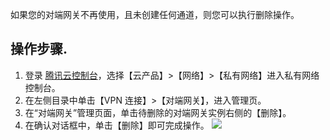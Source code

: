 如果您的对端网关不再使用，且未创建任何通道，则您可以执行删除操作。

## 操作步骤. 
1. 登录 [腾讯云控制台](https://console.cloud.tencent.com/)，选择【云产品】>【网络】>【私有网络】进入私有网络控制台。
2. 在左侧目录中单击【VPN 连接】>【对端网关】，进入管理页。
3. 在“对端网关”管理页面，单击待删除的对端网关实例右侧的【删除】。
4. 在确认对话框中，单击【删除】即可完成操作。
    ![](https://main.qcloudimg.com/raw/c48ea3ac3c6cf14cb6b0151a0bcc651d.png)
